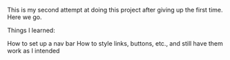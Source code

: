 This is my second attempt at doing this project after giving up the first time. Here we go.

Things I learned:

How to set up a nav bar
How to style links, buttons, etc., and still have them work as I intended
